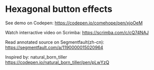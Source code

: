 # Hexagonal button effects

See demo on Codepen: https://codepen.io/comehope/pen/xjoOeM

Watch interractive video on Scrimba: https://scrimba.com/c/cQ74NAJ

Read annotated source on Segmentfault(zh-cn): https://segmentfault.com/a/1190000015020964

Inspired by: natural_born_tiller https://codepen.io/natural_born_tiller/pen/pLwYzQ
